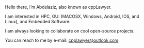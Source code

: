 Hello there, I’m Abdelaziz, also known as cppLawyer.

I am interested in HPC, GUI (MACOSX, Windows, Android, IOS, and Linux), and Embedded Software.

I am always looking to collaborate on cool open-source projects.

You can reach to me by e-mail: cpplawyer@outlook.com
